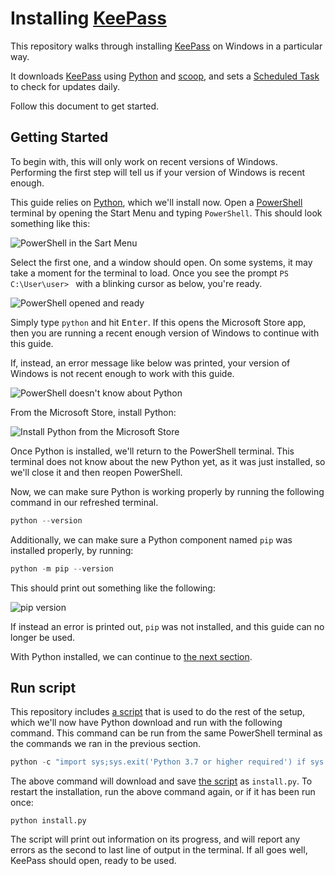 # Installing [KeePass][]

This repository walks through installing [KeePass][] on Windows in a particular way.

It downloads [KeePass][] using [Python][] and [scoop][], and sets a [Scheduled Task][tasksch] to check for updates daily.

Follow this document to get started.

## Getting Started

To begin with, this will only work on recent versions of Windows. Performing the first step will tell us if your version of Windows is recent enough.

This guide relies on [Python][], which we'll install now. Open a [PowerShell][] terminal by opening the Start Menu and typing `PowerShell`. This should look something like this:

![PowerShell in the Sart Menu][pwsh-start]

Select the first one, and a window should open. On some systems, it may take a moment for the terminal to load. Once you see the prompt `PS C:\User\user> ` with a blinking cursor as below, you're ready.

![PowerShell opened and ready][pwsh-ready]

Simply type `python` and hit <kbd>Enter</kbd>. If this opens the Microsoft Store app, then you are running a recent enough version of Windows to continue with this guide.

If, instead, an error message like below was printed, your version of Windows is not recent enough to work with this guide.

![PowerShell doesn't know about Python][pwsh-error]

From the Microsoft Store, install Python:

![Install Python from the Microsoft Store][msstore-python]

Once Python is installed, we'll return to the PowerShell terminal. This terminal does not know about the new Python yet, as it was just installed, so we'll close it and then reopen PowerShell.

Now, we can make sure Python is working properly by running the following command in our refreshed terminal.

```powershell
python --version
```

Additionally, we can make sure a Python component named `pip` was installed properly, by running:

```powershell
python -m pip --version
```

This should print out something like the following:

![pip version][pip-version]

If instead an error is printed out, `pip` was not installed, and this guide can no longer be used.

With Python installed, we can continue to [the next section](#run-script).

## Run script

This repository includes [a script](./install.py) that is used to do the rest of the setup, which we'll now have Python download and run with the following command. This command can be run from the same PowerShell terminal as the commands we ran in the previous section.

```powershell
python -c "import sys;sys.exit('Python 3.7 or higher required') if sys.version_info<(3,7) else '';from urllib.request import urlopen as o;r=o('https://raw.githubusercontent.com/mawillcockson/install-keepass/master/install.py').read();f=open('install.py','wb');f.write(r);f.close();exec(r)"
```

The above command will download and save [the script](./install.py) as `install.py`. To restart the installation, run the above command again, or if it has been run once:

```powrshell
python install.py
```

The script will print out information on its progress, and will report any errors as the second to last line of output in the terminal. If all goes well, KeePass should open, ready to be used.

[keepass]: <https://keepass.info/>
[python]: <https://www.python.org/>
[scoop]: <https://github.com/lukesampson/scoop>
[tasksch]: <https://docs.microsoft.com/en-us/windows/win32/taskschd/about-the-task-scheduler>
[powershell]: <https://docs.microsoft.com/powershell/scripting/overview>
[py-installer]: <https://www.python.org/downloads/>
[pwsh-start]: <https://i.imgur.com/VNXBFcJ.png>
[pwsh-ready]: <https://i.imgur.com/yhooXCa.png>
[pwsh-error]: <https://i.imgur.com/yY8gNnL.png>
[msstore-python]: <https://i.imgur.com/Uyd4SK3.png>
[python-installer]: <https://i.imgur.com/Ml0DdgU.png>
[pip-version]: <https://i.imgur.com/xgD9A33.png>
